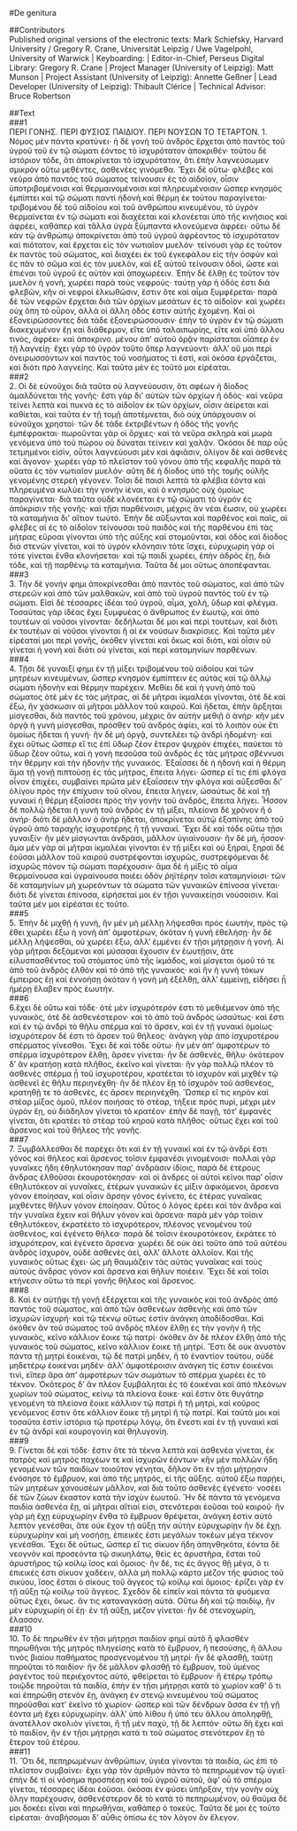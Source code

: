 #De genitura  

##Contributors  
Published original versions of the electronic texts: Mark Schiefsky, Harvard University / Gregory R. Crane, Universität Leipzig / Uwe Vagelpohl, University of Warwick | Keyboarding:  | Editor-in-Chief, Perseus Digital Library: Gregory R. Crane | Project Manager (University of Leipzig): Matt Munson | Project Assistant (University of Leipzig): Annette Geßner | Lead Developer (University of Leipzig): Thibault Clérice | Technical Advisor: Bruce Robertson  

##Text  
###1  
ΠΕΡΙ ΓΟΝΗΣ. ΠΕΡΙ ΦΥΣΙΟΣ ΠΑΙΔΙΟΥ. ΠΕΡΙ ΝΟΥΣΩΝ ΤΟ ΤΕΤΑΡΤΟΝ. 1. Νόμος μὲν πάντα κρατύνει· ἡ δὲ γονὴ τοῦ ἀνδρὸς ἔρχεται ἀπὸ παντὸς τοῦ ὑγροῦ τοῦ ἐν τῷ σώματι ἐόντος τὸ ἰσχυρότατον ἀποκριθέν· τούτου δὲ ἱστόριον τόδε, ὅτι ἀποκρίνεται τὸ ἰσχυρότατον, ὅτι ἐπὴν λαγνεύσωμεν σμικρὸν οὕτω μεθέντες, ἀσθενέες γινόμεθα. Ἔχει δὲ οὕτω· φλέβες καὶ νεῦρα ἀπὸ παντὸς τοῦ σώματος τείνουσιν ἐς τὸ αἰδοῖον, οἷσιν ὑποτριβομένοισι καὶ θερμαινομένοισι καὶ πληρευμένοισιν ὥσπερ κνησμὸς ἐμπίπτει καὶ τῷ σώματι παντὶ ἡδονὴ καὶ θέρμη ἐκ τούτου παραγίνεται· τριβομένου δὲ τοῦ αἰδοίου καὶ τοῦ ἀνθρώπου κινευμένου, τὸ ὑγρὸν θερμαίνεται ἐν τῷ σώματι καὶ διαχέεται καὶ κλονέεται ὑπὸ τῆς κινήσιος καὶ ἀφρέει, καθάπερ καὶ τἄλλα ὑγρὰ ξύμπαντα κλονεύμενα ἀφρέει· οὕτω δὲ κἀν τῷ ἀνθρώπῳ ἀποκρίνεται ἀπὸ τοῦ ὑγροῦ ἀφρέοντος τὸ ἰσχυρότατον καὶ πιότατον, καὶ ἔρχεται εἰς τὸν νωτιαῖον μυελόν· τείνουσι γὰρ ἐς τοῦτον ἐκ παντὸς τοῦ σώματος, καὶ διαχέει ἐκ τοῦ ἐγκεφάλου εἰς τὴν ὀσφὺν καὶ ἐς πᾶν τὸ σῶμα καὶ ἐς τὸν μυελὸν, καὶ ἐξ αὐτοῦ τείνουσιν ὁδοὶ, ὥστε καὶ ἐπιέναι τοῦ ὑγροῦ ἐς αὐτὸν καὶ ἀποχωρέειν. Ἐπὴν δὲ ἔλθῃ ἐς τοῦτον τὸν μυελὸν ἡ γονὴ, χωρέει παρὰ τοὺς νεφρούς· ταύτῃ γὰρ ἡ ὁδός ἐστι διὰ φλεβῶν, κἢν οἱ νεφροὶ ἑλκωθῶσιν, ἔστιν ὅτε καὶ αἷμα ξυμφέρεται· παρὰ δὲ τῶν νεφρῶν ἔρχεται διὰ τῶν ὀρχίων μεσάτων ἐς τὸ αἰδοῖον· καὶ χωρέει οὐχ ὅπη τὸ οὖρον, ἀλλά οἱ ἄλλη ὁδός ἐστιν αὐτῆς ἐχομένη. Καὶ οἱ ἐξονειρώσσοντες διὰ τάδε ἐξονειρώσσουσιν· ἐπὴν τὸ ὑγρὸν ἐν τῷ σώματι διακεχυμένον ἔῃ καὶ διάθερμον, εἴτε ὑπὸ ταλαιπωρίης, εἴτε καὶ ὑπὸ ἄλλου τινὸς, ἀφρέει· καὶ ἀποκρινο. μένου ἀπ’ αὐτοῦ ὁρᾷν παρίσταται οἷάπερ ἐν τῇ λαγνείῃ· ἔχει γὰρ τὸ ὑγρὸν τοῦτο ὅπερ λαγνεύοντι· ἀλλ’ οὔ μοι περὶ ὀνειρωσσόντων καὶ παντὸς τοῦ νοσήματος τί ἐστὶ, καὶ ὁκόσα ἐργάζεται, καὶ διότι πρὸ λαγνείης. Καὶ ταῦτα μὲν ἐς τοῦτό μοι εἰρέαται.  
###2  
2. Οἱ δὲ εὐνοῦχοι διὰ ταῦτα οὐ λαγνεύουσιν, ὅτι σφέων ἡ δίοδος ἀμαλδύνεται τῆς γονῆς· ἔστι γὰρ δι’ αὐτῶν τῶν ὀρχίων ἡ ὁδός· καὶ νεῦρα τείνει λεπτὰ καὶ πυκνὰ ἐς τὸ αἰδοῖον ἐκ τῶν ὀρχίων, οἶσιν ἀείρεται καὶ καθίεται, καὶ ταῦτα ἐν τῇ τομῇ ἀποτέμνεται, διὸ οὐχ ὑπάρχουσιν οἱ εὐνοῦχοι χρηστοί· τῶν δὲ τάδε ἐκτριβέντων ἡ ὁδὸς τῆς γονῆς ἐμπέφρακται· πωροῦνται γὰρ οἱ ὄρχιες· καὶ τὰ νεῦρα σκληρὰ καὶ μωρὰ γενόμενα ὑπὸ τοῦ πώρου οὐ δύναται τείνειν καὶ χαλᾷν. Ὁκόσοι δὲ παρ οὖς τετμημένοι εἰσὶν, οὗτοι λαγνεύουσι μὲν καὶ ἀφιᾶσιν, ὀλίγον δὲ καὶ ἀσθενὲς καὶ ἄγονον· χωρέει γὰρ τὸ πλεῖστον τοῦ γόνου ἀπὸ τῆς κεφαλῆς παρὰ τὰ οὔατα ἐς τὸν νωτιαῖον μυελόν· αὕτη δὲ ἡ δίοδος ὑπὸ τῆς τομῆς οὐλῆς γενομένης στερεὴ γέγονεν. Τοῖσι δὲ παισὶ λεπτὰ τὰ φλέβια ἐόντα καὶ πληρευμένα κωλύει τὴν γονὴν ἰέναι, καὶ ὁ κνησμὸς οὐχ ὁμοίως παραγίνεται· διὰ ταῦτα οὐδὲ κλονέεται ἐν τῷ σώματι τὸ ὑγρὸν ἐς ἀπόκρισιν τῆς γονῆς· καὶ τῇσι παρθένοισι, μέχρις ἂν νέαι ἔωσιν, οὐ χωρέει τὰ καταμήνια δι’ αἴτιον τωὐτό. Ἐπὴν δὲ αὔξωνται καὶ παρθένος καὶ παῖς, αἱ φλέβες αἱ ἐς τὸ αἰδοῖον τείνουσαι τοῦ παιδὸς καὶ τῆς παρθένου ἐπὶ τὰς μήτρας εὔροαι γίνονται ὑπὸ τῆς αὔξης καὶ στομοῦνται, καὶ ὁδὸς καὶ δίοδος διὰ στενῶν γίνεται, καὶ τὸ ὑγρὸν κλόνησιν τότε ἴσχει, εὐρυχωρίη γάρ οἱ τότε γίνεται ἔνθα κλονήσεται· καὶ τῷ παιδὶ χωρέει, ἐπὴν ἁδρὸς ἔῃ, διὰ τόδε, καὶ τῇ παρθένῳ τὰ καταμήνια. Ταῦτα δέ μοι οὕτως ἀποπέφανται.  
###3  
3. Τὴν δὲ γονήν φημι ἀποκρίνεσθαι ἀπὸ παντὸς τοῦ σώματος, καὶ ἀπὸ τῶν στερεῶν καὶ ἀπὸ τῶν μαλθακῶν, καὶ ἀπὸ τοῦ ὑγροῦ παντὸς τοῦ ἐν τῷ σώματι. Εἰσὶ δὲ τέσσαρες ἰδέαι τοῦ ὑγροῦ, αἷμα, χολὴ, ὕδωρ καὶ φλέγμα. Τοσαύτας γὰρ ἰδέας ἔχει ξυμφυέας ὁ ἄνθρωπος ἐν ἑωυτῷ, καὶ ἀπὸ τουτέων αἱ νοῦσοι γίνονται· δεδήλωται δέ μοι καὶ περὶ τουτέων, καὶ διότι ἐκ τουτέων αἱ νοῦσοι γίνονται ἢ αἱ ἐκ νούσων διακρίσιες. Καὶ ταῦτα μὲν εἰρέαταί μοι περὶ γονῆς, ὁκόθεν γίνεται καὶ ὅκως καὶ διότι, καὶ οἷσιν οὐ γίνεται ἡ γονὴ καὶ διότι οὐ γίνεται, καὶ περὶ καταμηνίων παρθένων.  
###4  
4. Τῇσι δὲ γυναιξί φημι ἐν τῇ μίξει τριβομένου τοῦ αἰδοίου καὶ τῶν μητρέων κινευμένων, ὥσπερ κνησμὸν ἐμπίπτειν ἐς αὐτὰς καὶ τῷ ἄλλῳ σώματι ἡδονὴν καὶ θέρμην παρέχειν. Μεθίει δὲ καὶ ἡ γυνὴ ἀπὸ τοῦ σώματος ὁτὲ μὲν ἐς τὰς μήτρας, αἱ δὲ μῆτραι ἰκμαλέαι γίνονται, ὁτὲ δὲ καὶ ἔξω, ἢν χάσκωσιν αἱ μῆτραι μᾶλλον τοῦ καιροῦ. Καὶ ἥδεται, ἐπὴν ἄρξηται μίσγεσθαι, διὰ παντὸς τοῦ χρόνου, μέχρις ἂν αὐτὴν μεθιῇ ὁ ἀνήρ· κἢν μὲν ὀργᾷ ἡ γυνὴ μίσγεσθαι, πρόσθεν τοῦ ἀνδρὸς ἀφίει, καὶ τὸ λοιπὸν οὐκ ἔτι ὁμοίως ἥδεται ἡ γυνή· ἢν δὲ μὴ ὀργᾷ, συντελέει τῷ ἀνδρὶ ἡδομένη· καὶ ἔχει οὕτως ὥσπερ εἴ τις ἐπὶ ὕδωρ ζέον ἕτερον ψυχρὸν ἐπιχέει, παύεται τὸ ὕδωρ ζέον οὕτω, καὶ ἡ γονὴ πεσοῦσα τοῦ ἀνδρὸς ἐς τὰς μήτρας σβέννυσι τὴν θέρμην καὶ τὴν ἡδονὴν τῆς γυναικός. Ἐξαΐσσει δὲ ἡ ἡδονὴ καὶ ἡ θέρμη ἅμα τῇ γονῇ πιπτούσῃ ἐς τὰς μήτρας, ἔπειτα λήγει· ὥσπερ εἴ τις ἐπὶ φλόγα οἶνον ἐπιχέει, συμβαίνει πρῶτα μὲν ἐξαΐσσειν τὴν φλόγα καὶ αὔξεσθαι δι’ ὀλίγου πρὸς τὴν ἐπίχυσιν τοῦ οἴνου, ἔπειτα λήγειν, ὡσαύτως δὲ καὶ τῇ γυναικὶ ἡ θέρμη ἐξαΐσσει πρὸς τὴν γονὴν τοῦ ἀνδρὸς, ἔπειτα λήγει. Ἧσσον δὲ πολλῷ ἥδεται ἡ γυνὴ τοῦ ἀνδρὸς ἐν τῇ μίξει, πλείονα δὲ χρόνον ἢ ὁ ἀνήρ· διότι δὲ μᾶλλον ὁ ἀνὴρ ἥδεται, ἀποκρίνεται αὐτῷ ἐξαπίνης ἀπὸ τοῦ ὑγροῦ ἀπὸ ταραχῆς ἰσχυροτέρης ἢ τῇ γυναικί. Ἔχει δὲ καὶ τόδε οὕτω τῇσι γυναιξίν· ἢν μὲν μίσγωνται ἀνδράσι, μᾶλλον ὑγιαίνουσιν· ἢν δὲ μὴ, ἧσσον· ἅμα μὲν γὰρ αἱ μῆτραι ἰκμαλέαι γίνονται ἐν τῇ μίξει καὶ οὐ ξηραὶ, ξηραὶ δὲ ἐοῦσαι μᾶλλον τοῦ καιροῦ συστρέφονται ἰσχυρῶς, συστρεφόμεναι δὲ ἰσχυρῶς πόνον τῷ σώματι παρέχουσιν· ἅμα δὲ ἡ μίξις τὸ αἷμα θερμαίνουσα καὶ ὑγραίνουσα ποιέει ὁδὸν ῥηϊτέρην τοῖσι καταμηνίοισι· τῶν δὲ καταμηνίων μὴ χωρεόντων τὰ σώματα τῶν γυναικῶν ἐπίνοσα γίνεται· διότι δὲ γίνεται ἐπίνοσα, εἰρήσεταί μοι ἐν τῇσι γυναικείῃσι νούσοισιν. Καὶ ταῦτα μέν μοι εἰρέαται ἐς τοῦτο.  
###5  
5. Ἐπὴν δὲ μιχθῇ ἡ γυνὴ, ἢν μὲν μὴ μέλλῃ λήψεσθαι πρὸς ἑωυτὴν, πρὸς τῷ ἔθει χωρέει ἔξω ἡ γονὴ ἀπ’ ἀμφοτέρων, ὁκόταν ἡ γυνὴ ἐθελήσῃ· ἢν δὲ μέλλῃ λήψεσθαι, οὐ χωρέει ἔξω, ἀλλ’ ἐμμένει ἐν τῇσι μήτρῃσιν ἡ γονή. Αἱ γὰρ μῆτραι δεξάμεναι καὶ μύσασαι ἔχουσιν ἐν ἑωυτῇσιν, ἅτε εἰλυσπασθέντος τοῦ στόματος ὑπὸ τῆς ἰκμάδος, καὶ μίσγεται ὁμοῦ τό τε ἀπὸ τοῦ ἀνδρὸς ἐλθὸν καὶ τὸ ἀπὸ τῆς γυναικός· καὶ ἢν ἡ γυνὴ τόκων ἔμπειρος ἔῃ καὶ ἐννοήσῃ ὁκόταν ἡ γονὴ μὴ ἐξέλθῃ, ἀλλ’ ἐμμείνῃ, εἰδήσει ᾗ ἡμέρῃ ἔλαβεν πρὸς ἑωυτήν.  
###6  
6.ἔχει δὲ οὕτω καὶ τόδε· ὁτὲ μὲν ἰσχυρότερόν ἐστι τὸ μεθιέμενον ἀπὸ τῆς γυναικὸς, ὁτὲ δὲ ἀσθενέστερον· καὶ τὸ ἀπὸ τοῦ ἀνδρὸς ὡσαύτως· καὶ ἔστι καὶ ἐν τῷ ἀνδρὶ τὸ θῆλυ σπέρμα καὶ τὸ ἄρσεν, καὶ ἐν τῇ γυναικὶ ὁμοίως· ἰσχυρότερον δέ ἐστι τὸ ἄρσεν τοῦ θήλεος· ἀνάγκη γὰρ ἀπὸ ἰσχυροτέρου σπέρματος γίνεσθαι. Ἔχει δὲ καὶ τόδε οὕτω· ἢν μὲν ἀπ’ ἀμφοτέρων τὸ σπέρμα ἰσχυρότερον ἔλθῃ, ἄρσεν γίνεται· ἢν δὲ ἀσθενὲς, θῆλυ· ὁκότερον δ’ ἂν κρατήσῃ κατὰ πλῆθος, ἐκεῖνο καὶ γίνεται· ἢν γὰρ πολλῷ πλέον τὸ ἀσθενὲς σπέρμα ᾖ τοῦ ἰσχυροτέρου, κρατέεται τὸ ἰσχυρὸν καὶ μιχθὲν τῷ ἀσθενεῖ ἐς θῆλυ περιηνέχθη· ἢν δὲ πλέον ἔῃ τὸ ἰσχυρὸν τοῦ ἀσθενέος, κρατηθῇ τε τὸ ἀσθενὲς, ἐς ἄρσεν περιηνέχθη. Ὥσπερ εἴ τις κηρὸν καὶ στέαρ μίξας ὁμοῦ, πλέον ποιήσας τὸ στέαρ, τήξειε πρὸς πυρὶ, μέχρι μὲν ὑγρὸν ἔῃ, οὐ διάδηλον γίνεται τὸ κρατέον· ἐπὴν δὲ παγῇ, τότ’ ἐμφανὲς γίνεται, ὅτι κρατέει τὸ στέαρ τοῦ κηροῦ κατὰ πλῆθος· οὕτως ἔχει καὶ τοῦ ἄρσενος καὶ τοῦ θήλεος τῆς γονῆς.  
###7  
7. Ξυμβάλλεσθαι δὲ παρέχει ὅτι καὶ ἐν τῇ γυναικὶ καὶ ἐν τῷ ἀνδρὶ ἔστι γόνος καὶ θήλεος καὶ ἄρσενος τοῖσιν ἐμφανέσι γινομένοισι· πολλαὶ γὰρ γυναῖκες ἤδη ἐθηλυτόκησαν παρ’ ἀνδράσιν ἰδίοις, παρὰ δὲ ἑτέρους ἄνδρας ἐλθοῦσαι ἐκουροτόκησαν· καὶ οἱ ἄνδρες οἱ αὐτοὶ κεῖνοι παρ’ οἷσιν ἐθηλυτόκεον αἱ γυναῖκες, ἑτέρων γυναικῶν ἐς μίξιν ἀφικόμενοι, ἄρσενα γόνον ἐποίησαν, καὶ οἷσιν ἄρσην γόνος ἐγίνετο, ἐς ἑτέρας γυναῖκας μιχθέντες θῆλυν γόνον ἐποίησαν. Οὗτος ὁ λόγος ἐρέει καὶ τὸν ἄνδρα καὶ τὴν γυναῖκα ἔχειν καὶ θῆλυν γόνον καὶ ἄρσενα· παρὰ μὲν γὰρ τοῖσιν ἐθηλυτόκεον, ἐκρατέετο τὸ ἰσχυρότερον, πλέονος γενομένου τοῦ ἀσθενέος, καὶ ἐγένετο θήλεα· παρὰ δὲ τοῖσιν ἐκουροτόκεον, ἐκράτεε τὸ ἰσχυρότερον, καὶ ἐγένετο ἄρσενα· χωρέει δὲ οὐκ ἀεὶ τοῦτο ἀπὸ τοῦ αὐτέου ἀνδρὸς ἰσχυρὸν, οὐδὲ ἀσθενὲς ἀεὶ, ἀλλ’ ἄλλοτε ἀλλοῖον. Καὶ τῆς γυναικὸς οὕτως ἔχει· ὡς μὴ θαυμάζειν τὰς αὐτὰς γυναῖκας καὶ τοὺς αὐτοὺς ἄνδρας γόνον καὶ ἄρσενα καὶ θῆλυν ποιέειν. Ἔχει δὲ καὶ τοῖσι κτήνεσιν οὕτω τὰ περὶ γονῆς θήλεος καὶ ἄρσενος.  
###8  
8. Καὶ ἐν αὐτῇφι τῇ γονῇ ἐξέρχεται καὶ τῆς γυναικὸς καὶ τοῦ ἀνδρὸς ἀπὸ παντὸς τοῦ σώματος, καὶ ἀπὸ τῶν ἀσθενέων ἀσθενὴς καὶ ἀπὸ τῶν ἰσχυρῶν ἰσχυρή· καὶ τῷ τέκνῳ οὕτως ἐστὶν ἀνάγκη ἀποδίδοσθαι. Καὶ ὁκόθεν ἂν τοῦ σώματος τοῦ ἀνδρὸς πλέον ἔλθῃ ἐς τὴν γονὴν ἢ τῆς γυναικὸς, κεῖνο κάλλιον ἔοικε τῷ πατρί· ὁκόθεν ἂν δὲ πλέον ἔλθῃ ἀπὸ τῆς γυναικὸς τοῦ σώματος, κεῖνο κάλλιον ἔοικε τῇ μητρί. Ἔστι δὲ οὐκ ἀνυστὸν πάντα τῇ μητρὶ ἐοικέναι, τῷ δὲ πατρὶ μηδὲν, ἢ τὸ ἐναντίον τούτου, οὐδὲ μηδετέρῳ ἐοικέναι μηδέν· ἀλλ’ ἀμφοτέροισιν ἀνάγκη τίς ἐστιν ἐοικέναι τινὶ, εἴπερ ἄρα ἀπ’ ἀμφοτέρων τῶν σωμάτων τὸ σπέρμα χωρέει ἐς τὸ τέκνον. Ὁκότερος δ’ ἂν πλέον ξυμβάληται ἐς τὸ ἐοικέναι καὶ ἀπὸ πλεόνων χωρίων τοῦ σώματος, κείνῳ τὰ πλείονα ἔοικε· καὶ ἔστιν ὅτε θυγάτηρ γενομένη τὰ πλείονα ἔοικε κάλλιον τῷ πατρὶ ἢ τῇ μητρὶ, καὶ κοῦρος γενόμενος ἔστιν ὅτε κάλλιον ἔοικε τῇ μητρὶ ἢ τῷ πατρί. Καὶ ταῦτά μοι καὶ τοσαῦτα ἐστὶν ἱστόρια τῷ προτέρῳ λόγῳ, ὅτι ἔνεστι καὶ ἐν τῇ γυναικὶ καὶ ἐν τῷ ἀνδρὶ καὶ κουρογονίη καὶ θηλυγονίη.  
###9  
9. Γίνεται δὲ καὶ τόδε· ἔστιν ὅτε τὰ τέκνα λεπτὰ καὶ ἀσθενέα γίνεται, ἐκ πατρὸς καὶ μητρὸς παχέων τε καὶ ἰσχυρῶν ἐόντων· κἢν μὲν πολλῶν ἤδη γενομένων τῶν παιδίων τοιοῦτον γένηται, δῆλον ὅτι ἐν τῇσι μήτρῃσιν ἐνόσησε τὸ ἔμβρυον, καὶ ἀπὸ τῆς μητρὸς, εἰ τῆς αὔξης. αὐτοῦ ἔξω παρῄει, τῶν μητρέων χανουσέων μᾶλλον, καὶ διὰ τοῦτο ἀσθενὲς ἐγένετο· νοσέει δὲ τῶν ζώων ἕκαστον κατὰ τὴν ἰσχὺν ἑωυτοῦ. Ἢν δὲ πάντα τὰ γενόμενα παιδία ἀσθενέα ἔῃ, αἱ μῆτραι αἴτιαί εἰσι, στενότεραι ἐοῦσαι τοῦ καιροῦ· ἢν γὰρ μὴ ἔχῃ εὐρυχωρίην ἔνθα τὸ ἔμβρυον θρέψεται, ἀνάγκη ἐστὶν αὐτὸ λεπτὸν γενέσθαι, ἅτε οὐκ ἔχον τῇ αὔξῃ τὴν αὐτὴν εὐρυχωρίῃν ἢν δὲ ἔχῃ. εὐρυχωρίην καὶ μὴ νοσήσῃ, ἐπιεικές ἐστι μεγάλων τοκέων μέγα τέκνον γενέσθαι. Ἔχει δὲ οὕτως, ὥσπερ εἴ τις σίκυον ἤδη ἀπηνθηκότα, ἐόντα δὲ νεογνὸν καὶ προσεόντα τῷ σικυηλάτῳ, θεὶς ἐς ἀρυστῆρα, ἔσται τοῦ ἀρυστῆρος τῷ κοίλῳ ἴσος καὶ ὅμοιος· ἢν δέ, τις ἐς ἄγγος θῇ μέγα, ὅ τι ἐπιεικές ἐστι σίκυον χαδέειν, ἀλλὰ μὴ πολλῷ κάρτα μέζον τῆς φύσιος τοῦ σικύου, ἴσος ἔσται ὁ σίκους τοῦ ἄγγεος τῷ κοίλῳ καὶ ὅμοιος· ἐρίζει γὰρ ἐν τῇ αὔξῃ τῷ κοίλῳ τοῦ ἄγγεος. Σχεδὸν δὲ εἰπεῖν καὶ πάντα τὰ φυόμενα οὕτως ἔχει, ὅκως. ἄν τις καταναγκάσῃ αὐτά. Οὕτω δὴ καὶ τῷ παιδίῳ, ἢν μὲν εὐρυχωρίη οἱ ἔῃ· ἐν τῇ αὔξῃ, μέζον γίνεται· ἢν δὲ στενοχωρίη, ἔλασσον.  
###10  
10. Τὸ δὲ πηρωθὲν ἐν τῇσι μήτρῃσι παιδίον φημὶ αὐτὸ ἢ φλασθὲν πηρωθῆναι τῆς μητρὸς πληγείσης κατὰ τὸ ἔμβρυον, ἢ πεσούσης, ἢ ἄλλου τινὸς βιαίου παθήματος προσγενομένου τῇ μητρί· ἢν δὲ φλασθῇ, ταύτῃ πηροῦται τὸ παιδίον· ἢν δὲ μᾶλλον φλασθῇ τὸ ἔμβρυον, τοῦ ὑμένος ῥαγέντος τοῦ περιέχοντος αὐτὸ, φθείρεται τὸ ἔμβρυον· ἢ ἑτέρῳ τρόπῳ τοιῷδε πηροῦται τὰ παιδία, ἐπὴν ἐν τῇσι μήτρῃσι κατὰ τὸ χωρίον καθ’ ὅ τι καὶ ἐπηρώθη στενὸν ἔῃ, ἀνάγκη ἐν στενῷ κινευμένου τοῦ σώματος πηροῦσθαι κατ’ ἐκεῖνο τὸ χωρίον· ὥσπερ καὶ τῶν δένδρων ἅσσα ἐν τῇ γῇ ἐόντα μὴ ἔχει εὐρυχωρίην. ἀλλ’ ὑπὸ λίθου ἢ ὑπό τευ ἄλλου ἀποληφθῇ, ἀνατέλλον σκολιὸν γίνεται, ἢ τῇ μὲν παχὺ, τῇ δὲ λεπτόν· οὕτω δὴ ἔχει καὶ τὸ παιδίον, ἢν ἐν τῇσι μήτρῃσι κατά τι τοῦ σώματος στενότερον ἔῃ τὸ ἕτερον τοῦ ἑτέρου.  
###11  
11. Ὅτι δὲ, πεπηρωμένων ἀνθρώπων, ὑγιέα γίνονται τὰ παιδία, ὡς ἐπὶ τὸ πλεῖστον συμβαίνει· ἔχει γὰρ τὸν ἀριθμὸν πάντα τὸ πεπηρωμένον τῷ ὑγιεῖ· ἐπὴν δέ τί οἱ νόσημα προσπέσῃ καὶ τοῦ ὑγροῦ αὐτοῦ, ἀφ’ οὗ τὸ σπέρμα γίνεται, τέσσαρες ἰδέαι ἐοῦσαι. ὁκόσαι ἐν φύσει ὑπῆρξαν, τὴν γονὴν οὐχ ὅλην παρέχουσιν, ἀσθενέστερον δὲ τὸ κατὰ τὸ πεπηρωμένον, οὐ θαῦμα δέ μοι δοκέει εἶναι καὶ πηρωθῆναι, καθάπερ ὁ τοκεύς. Ταῦτα δέ μοι ἐς τοῦτο εἰρέαται· ἀναβήσομαι δ’ αὖθις ὀπίσω ἐς τὸν λόγον ὃν ἔλεγον.  
